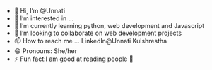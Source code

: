 - 👋 Hi, I’m @Unnati
- 👀 I’m interested in ...
- 🌱 I’m currently learning python, web development and Javascript 
- 💞️ I’m looking to collaborate on web development projects 
- 📫 How to reach me ... LinkedIn@Unnati Kulshrestha 
- 😄 Pronouns: She/her
- ⚡ Fun fact:I am  good at reading people 🤭

<!---
Unnati2529/Unnati2529 is a ✨ special ✨ repository because its `README.md` (this file) appears on your GitHub profile.
You can click the Preview link to take a look at your changes.
--->
